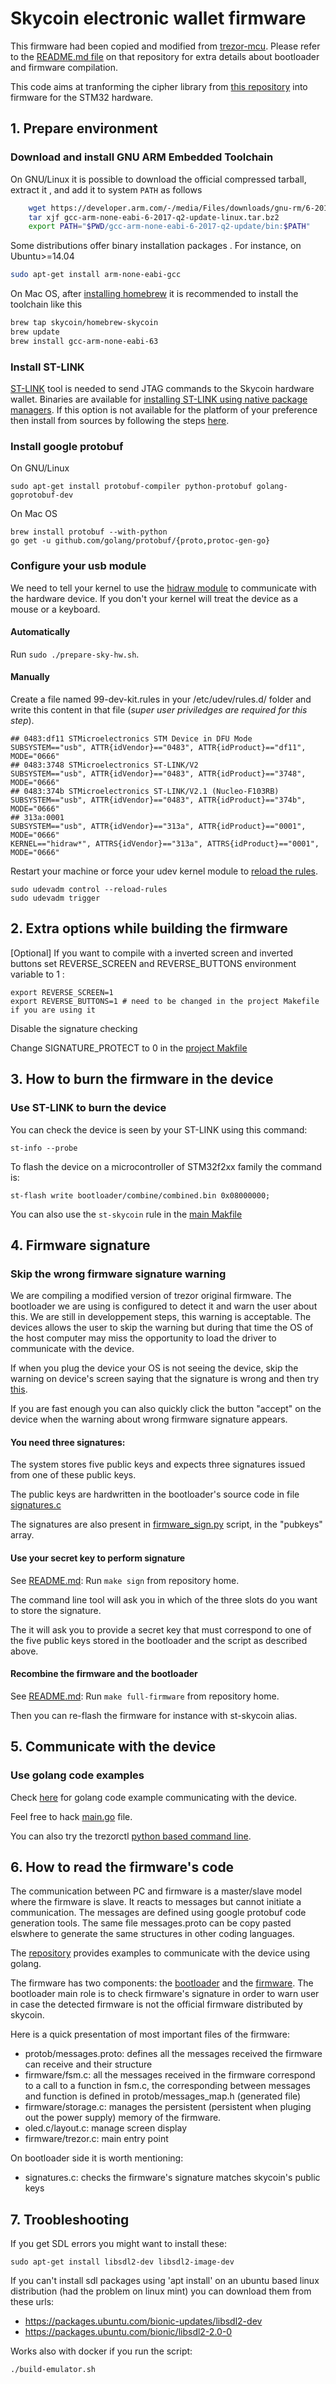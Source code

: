 # Skycoin electronic wallet firmware

This firmware had been copied and modified from [trezor-mcu](https://github.com/trezor/trezor-mcu). Please refer to the [README.md file](https://github.com/trezor/trezor-mcu/blob/master/README.md) on that repository for extra details about bootloader and firmware compilation.

This code aims at tranforming the cipher library from [this repository](https://github.com/skycoin/skycoin/tree/develop/src/cipher) into firmware for the STM32 hardware.

## 1. Prepare environment

### Download and install GNU ARM Embedded Toolchain

On GNU/Linux it is possible to download the official compressed tarball, extract it , and add it to system `PATH` as follows

```sh
    wget https://developer.arm.com/-/media/Files/downloads/gnu-rm/6-2017q2/gcc-arm-none-eabi-6-2017-q2-update-linux.tar.bz2
    tar xjf gcc-arm-none-eabi-6-2017-q2-update-linux.tar.bz2
    export PATH="$PWD/gcc-arm-none-eabi-6-2017-q2-update/bin:$PATH"
```

Some distributions offer binary installation packages . For instance, on Ubuntu>=14.04

```sh
sudo apt-get install arm-none-eabi-gcc
```

On Mac OS, after [installing homebrew](https://docs.brew.sh/Installation) it is recommended to install the toolchain like this

```sh
brew tap skycoin/homebrew-skycoin
brew update
brew install gcc-arm-none-eabi-63
```

### Install ST-LINK

[ST-LINK](https://github.com/texane/stlink) tool is needed to send JTAG commands to the Skycoin hardware wallet.
Binaries are available for [installing ST-LINK using native package managers](https://github.com/texane/stlink#installation).
If this option is not available for the platform of your preference then install from sources
by following the steps [here](https://github.com/texane/stlink/blob/master/doc/compiling.md).

### Install google protobuf

On GNU/Linux

```
sudo apt-get install protobuf-compiler python-protobuf golang-goprotobuf-dev
```

On Mac OS

```
brew install protobuf --with-python
go get -u github.com/golang/protobuf/{proto,protoc-gen-go}
```

### Configure your usb module

We need to tell your kernel to use the [hidraw module](https://www.kernel.org/doc/Documentation/hid/hidraw.txt) to communicate with the hardware device. If you don't your kernel will treat the device as a mouse or a keyboard.

#### Automatically

Run `sudo ./prepare-sky-hw.sh`.

#### Manually

Create a file named 99-dev-kit.rules in your /etc/udev/rules.d/ folder and write this content in that file (*super user priviledges are required for this step*).

    ## 0483:df11 STMicroelectronics STM Device in DFU Mode
    SUBSYSTEM=="usb", ATTR{idVendor}=="0483", ATTR{idProduct}=="df11", MODE="0666"
    ## 0483:3748 STMicroelectronics ST-LINK/V2
    SUBSYSTEM=="usb", ATTR{idVendor}=="0483", ATTR{idProduct}=="3748", MODE="0666"
    ## 0483:374b STMicroelectronics ST-LINK/V2.1 (Nucleo-F103RB)
    SUBSYSTEM=="usb", ATTR{idVendor}=="0483", ATTR{idProduct}=="374b", MODE="0666"
    ## 313a:0001
    SUBSYSTEM=="usb", ATTR{idVendor}=="313a", ATTR{idProduct}=="0001", MODE="0666"
    KERNEL=="hidraw*", ATTRS{idVendor}=="313a", ATTRS{idProduct}=="0001", MODE="0666"

Restart your machine or force your udev kernel module to [reload the rules](https://unix.stackexchange.com/questions/39370/how-to-reload-udev-rules-without-reboot).

    sudo udevadm control --reload-rules
    sudo udevadm trigger

## 2. Extra options while building the firmware

[Optional] If you want to compile with a inverted screen and inverted buttons set REVERSE_SCREEN and REVERSE_BUTTONS environment variable to 1 :

    export REVERSE_SCREEN=1
    export REVERSE_BUTTONS=1 # need to be changed in the project Makefile if you are using it
    
Disable the signature checking

Change SIGNATURE_PROTECT to 0 in the [project Makfile](https://github.com/skycoin/hardware-wallet/blob/master/Makefile)

## 3. How to burn the firmware in the device

### Use ST-LINK to burn the device

You can check the device is seen by your ST-LINK using this command:

    st-info --probe

To flash the device on a microcontroller of STM32f2xx family the command is:

    st-flash write bootloader/combine/combined.bin 0x08000000;

You can also use the `st-skycoin` rule in the [main Makfile](https://github.com/skycoin/hardware-wallet/blob/master/Makefile)

## 4. Firmware signature

### Skip the wrong firmware signature warning

We are compiling a modified version of trezor original firmware. The bootloader we are using is configured to detect it and warn the user about this.
We are still in developpement steps, this warning is acceptable.
The devices allows the user to skip the warning but during that time the OS of the host computer may miss the opportunity to load the driver to communicate with the device.

If when you plug the device your OS is not seeing the device, skip the warning on device's screen saying that the signature is wrong and then try [this](https://askubuntu.com/questions/645/how-do-you-reset-a-usb-device-from-the-command-line).

If you are fast enough you can also quickly click the button "accept" on the device when the warning about wrong firmware signature appears.

#### You need three signatures:

The system stores five public keys and expects three signatures issued from one of these public keys.

The public keys are hardwritten in the bootloader's source code in file [signatures.c](https://github.com/skycoin/hardware-wallet/blob/master/tiny-firmware/bootloader/signatures.c)

The signatures are also present in [firmware_sign.py](https://github.com/skycoin/hardware-wallet/blob/master/tiny-firmware/bootloader/firmware_sign.py) script, in the "pubkeys" array.

#### Use your secret key to perform signature

See [README.md](https://github.com/skycoin/hardware-wallet/blob/master/README.md): Run `make sign` from repository home.

The command line tool will ask you in which of the three slots do you want to store the signature.

The it will ask you to provide a secret key that must correspond to one of the five public keys stored in the bootloader and the script as described above.

#### Recombine the firmware and the bootloader

See [README.md](https://github.com/skycoin/hardware-wallet/blob/master/README.md): Run `make full-firmware` from repository home. 

Then you can re-flash the firmware for instance with st-skycoin alias.

## 5. Communicate with the device

### Use golang code examples

Check [here](https://github.com/skycoin/hardware-wallet-go/) for golang code example communicating with the device.

Feel free to hack [main.go](https://github.com/skycoin/hardware-wallet-go/blob/master/main.go) file.

You can also try the trezorctl [python based command line](https://github.com/trezor/python-trezor).

## 6. How to read the firmware's code

The communication between PC and firmware is a master/slave model where the firmware is slave.
It reacts to messages but cannot initiate a communication.
The messages are defined using google protobuf code generation tools. The same file messages.proto can be copy pasted elswhere to generate the same structures in other coding languages.

The [repository](https://github.com/skycoin/hardware-wallet-go/) provides examples to communicate with the device using golang.

The firmware has two components: the [bootloader](https://github.com/skycoin/hardware-wallet/tree/master/tiny-firmware/bootloader) and the [firmware](https://github.com/skycoin/hardware-wallet/tree/master/tiny-firmware/firmware).
The bootloader main role is to check firmware's signature in order to warn user in case the detected firmware is not the official firmware distributed by skycoin.

Here is a quick presentation of most important files of the firmware:

* protob/messages.proto: defines all the messages received the firmware can receive and their structure
* firmware/fsm.c: all the messages received in the firmware correspond to a call to a function in fsm.c, the corresponding between messages and function is defined in protob/messages_map.h (generated file)
* firmware/storage.c: manages the persistent (persistent when pluging out the power supply) memory of the firmware.
* oled.c/layout.c: manage screen display
* firmware/trezor.c: main entry point

On bootloader side it is worth mentioning:

* signatures.c: checks the firmware's signature matches skycoin's public keys

## 7. Troobleshooting
If you get SDL errors you might want to install these:

    sudo apt-get install libsdl2-dev libsdl2-image-dev

If you can't install sdl packages using 'apt install' on an ubuntu based linux distribution (had the problem on linux mint) you can download them from these urls:

* https://packages.ubuntu.com/bionic-updates/libsdl2-dev
* https://packages.ubuntu.com/bionic/libsdl2-2.0-0

Works also with docker if you run the script:

    ./build-emulator.sh
